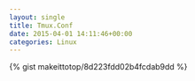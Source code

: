 ```yaml
---
layout: single                                                                                                              
title: Tmux.Conf                                                                                                                       
date: 2015-04-01 14:11:46+00:00                                                                                                                        
categories: Linux                                                                                                                
---                                                                                                                              
```


{% gist makeittotop/8d223fdd02b4fcdab9dd %}                                                                                                           

